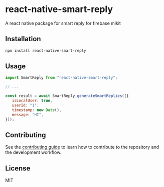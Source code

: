 # react-native-smart-reply

A react native package for smart reply for firebase mlkit

## Installation

```sh
npm install react-native-smart-reply
```

## Usage

```js
import SmartReply from "react-native-smart-reply";

// ...

const result = await SmartReply.generateSmartReplies([{
   isLocalUser: true,
   userId: "1",
   timestamp: new Date(),
   message: "HI",
}]);
```

## Contributing

See the [contributing guide](CONTRIBUTING.md) to learn how to contribute to the repository and the development workflow.

## License

MIT
